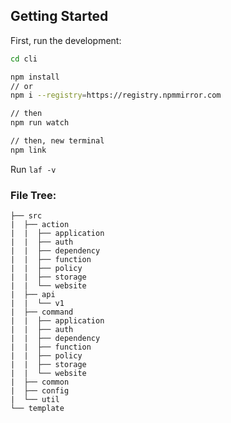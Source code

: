 ## Getting Started

First, run the development:

```bash
cd cli

npm install
// or
npm i --registry=https://registry.npmmirror.com

// then
npm run watch

// then, new terminal
npm link

```

Run `laf -v`

### File Tree:

```
├── src
|  ├── action
|  |  ├── application
|  |  ├── auth
|  |  ├── dependency
|  |  ├── function
|  |  ├── policy
|  |  ├── storage
|  |  └── website
|  ├── api
|  |  └── v1
|  ├── command
|  |  ├── application
|  |  ├── auth
|  |  ├── dependency
|  |  ├── function
|  |  ├── policy
|  |  ├── storage
|  |  └── website
|  ├── common
|  ├── config
|  └── util
└── template
```